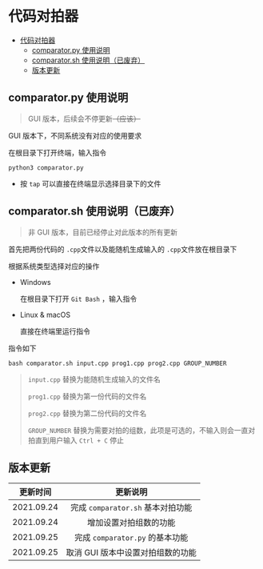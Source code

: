 # 代码对拍器

* [代码对拍器](#代码对拍器)
   * [comparator.py 使用说明](#comparatorpy-使用说明)
   * [comparator.sh 使用说明（已废弃）](#comparatorsh-使用说明已废弃)
   * [版本更新](#版本更新)


## comparator.py 使用说明 

> GUI 版本，后续会不停更新~~（应该）~~



GUI 版本下，不同系统没有对应的使用要求

在根目录下打开终端，输入指令

```
python3 comparator.py
```

- 按 `tap` 可以直接在终端显示选择目录下的文件



## comparator.sh 使用说明（已废弃）

> 非 GUI 版本，目前已经停止对此版本的所有更新



首先把两份代码的 `.cpp`文件以及能随机生成输入的 `.cpp`文件放在根目录下

根据系统类型选择对应的操作

- Windows

  在根目录下打开 `Git Bash` ，输入指令
- Linux & macOS

  直接在终端里运行指令

指令如下

```shell
bash comparator.sh input.cpp prog1.cpp prog2.cpp GROUP_NUMBER
```

> `input.cpp` 替换为能随机生成输入的文件名
>
> `prog1.cpp` 替换为第一份代码的文件名
>
> `prog2.cpp` 替换为第二份代码的文件名
>
> `GROUP_NUMBER` 替换为需要对拍的组数，此项是可选的，不输入则会一直对拍直到用户输入 `Ctrl + C` 停止



## 版本更新

|  更新时间  |             更新说明              |
| :--------: | :-------------------------------: |
| 2021.09.24 | 完成 `comparator.sh` 基本对拍功能 |
| 2021.09.24 |      增加设置对拍组数的功能       |
| 2021.09.25 |  完成 `comparator.py` 的基本功能  |
| 2021.09.25 | 取消 GUI 版本中设置对拍组数的功能 |



